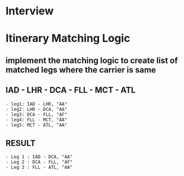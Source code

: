 # Interview
# Itinerary Matching Logic 

 ##  implement the matching logic to create list of matched legs where the carrier is same
  
  ## IAD - LHR - DCA - FLL - MCT - ATL

	- leg1: IAD - LHR, "AA"
	- leg2: LHR - DCA, "AA"
	- leg3: DCA - FLL, "AF"
	- leg4: FLL - MCT, "AA"
	- leg5: MCT - ATL, "AA"

  ## RESULT
	- Leg 1 : IAD - DCA, "AA"
	- Leg 2 : DCA - FLL, "AF"
	- Leg 3 : FLL - ATL, "AA"
 
